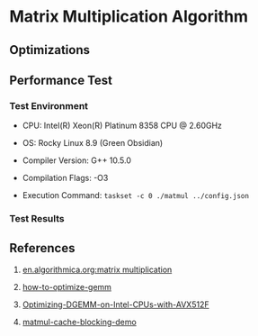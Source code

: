 
# Matrix Multiplication Algorithm

## Optimizations


## Performance Test

### Test Environment

+ CPU: Intel(R) Xeon(R) Platinum 8358 CPU @ 2.60GHz

+ OS: Rocky Linux 8.9 (Green Obsidian)

+ Compiler Version: G++ 10.5.0

+ Compilation Flags: -O3

+ Execution Command: `taskset -c 0 ./matmul ../config.json`

### Test Results


## References

1. [en.algorithmica.org:matrix multiplication](https://en.algorithmica.org/hpc/algorithms/matmul/)

2. [how-to-optimize-gemm](https://github.com/flame/how-to-optimize-gemm/wiki)

3. [Optimizing-DGEMM-on-Intel-CPUs-with-AVX512F](https://github.com/yzhaiustc/Optimizing-DGEMM-on-Intel-CPUs-with-AVX512F)

4. [matmul-cache-blocking-demo](https://jukkasuomela.fi/cache-blocking-demo/)